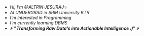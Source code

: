 - _Hi, I’m @ALTRIN JESURAJ✨_  
- _AI UNDERGRAD in SRM University KTR_
- _I’m interested in Programming_
- _I’m currently learning DBMS_ 
- **⚡** **"_Transforming Raw Data's into Actionable Intelligence :)_" ⚡**

<!---
ALTRIN43/ALTRIN43 is a ✨ special ✨ repository because its `README.md` (this file) appears on your GitHub profile.
You can click the Preview link to take a look at your changes.
--->
